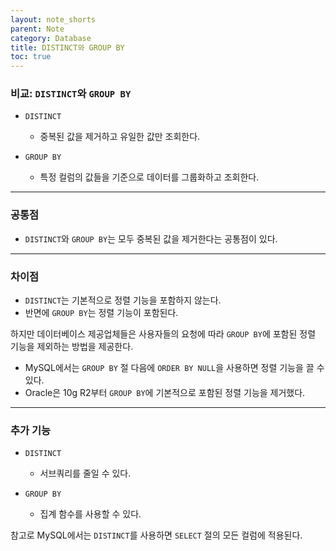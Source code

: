 ```yaml
---
layout: note_shorts
parent: Note
category: Database
title: DISTINCT와 GROUP BY
toc: true
---
```


### 비교: `DISTINCT`와 `GROUP BY`

- `DISTINCT`
  - 중복된 값을 제거하고 유일한 값만 조회한다.

- `GROUP BY`
  - 특정 컬럼의 값들을 기준으로 데이터를 그룹화하고 조회한다.

---

### 공통점

- `DISTINCT`와 `GROUP BY`는 모두 중복된 값을 제거한다는 공통점이 있다.

---

### 차이점

- `DISTINCT`는 기본적으로 정렬 기능을 포함하지 않는다.
- 반면에 `GROUP BY`는 정렬 기능이 포함된다.

하지만 데이터베이스 제공업체들은 사용자들의 요청에 따라 `GROUP BY`에 포함된 정렬 기능을 제외하는 방법을 제공한다.

- MySQL에서는 `GROUP BY` 절 다음에 `ORDER BY NULL`을 사용하면 정렬 기능을 끌 수 있다.
- Oracle은 10g R2부터 `GROUP BY`에 기본적으로 포함된 정렬 기능을 제거했다.

---

### 추가 기능

- `DISTINCT`
  - 서브쿼리를 줄일 수 있다.

- `GROUP BY`
  - 집계 함수를 사용할 수 있다.

참고로 MySQL에서는 `DISTINCT`를 사용하면 `SELECT` 절의 모든 컬럼에 적용된다.
